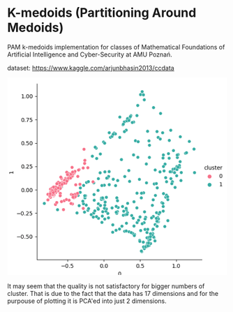 # K-medoids (Partitioning Around Medoids)

PAM k-medoids implementation for classes of Mathematical Foundations of Artificial Intelligence
and Cyber-Security at AMU Poznań.

dataset:
https://www.kaggle.com/arjunbhasin2013/ccdata

![](27.gif)

It may seem that the quality is not satisfactory for bigger numbers of cluster. That is due to the fact that the data has 17 dimensions and for the purpouse of plotting it is PCA'ed into just 2 dimensions.